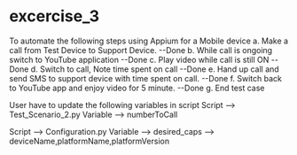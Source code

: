 # excercise_3
To automate the following steps using Appium for a Mobile device
  a. Make a call from Test Device to Support Device. --Done
  b. While call is ongoing switch to YouTube application --Done
  c. Play video while call is still ON --Done
  d. Switch to call, Note time spent on call --Done
  e. Hand up call and send SMS to support device with time spent on call. --Done
  f. Switch back to YouTube app and enjoy video for 5 minute. --Done
  g. End test case
  
  
User have to update the following variables in script
Script --> Test_Scenario_2.py 
Variable --> numberToCall 

Script --> Configuration.py
Variable --> desired_caps -->  deviceName,platformName,platformVersion
